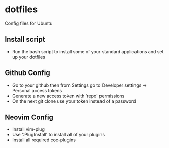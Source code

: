 # dotfiles
Config files for Ubuntu

## Install script
- Run the bash script to install some of your standard applications and set up your dotfiles

## Github Config
- Go to your github then from Settings go to Developer settings -> Personal access tokens
- Generate a new access token with 'repo' permissions
- On the next git clone use your token instead of a password

## Neovim Config
- Install vim-plug
- Use ':PlugInstall' to install all of your plugins
- Install all required coc-plugins
